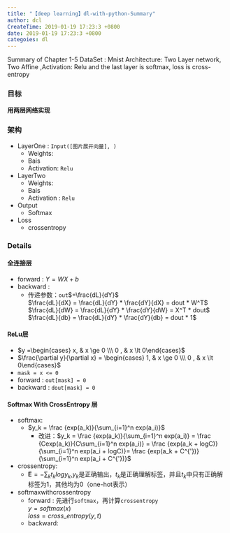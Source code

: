```yaml
---
title: "【deep learning】dl-with-python-Summary"
author: dcl
CreateTime: 2019-01-19 17:23:3 +0800
date: 2019-01-19 17:23:3 +0800
categoies: dl
---
```


Summary of Chapter 1-5
DataSet : Mnist
Architecture: Two Layer network, Two Affine ,Activation: Relu and the last layer is softmax, loss is cross-entropy
<!--more-->

### 目标
<b>用两层网络实现</b>
### 架构
- LayerOne    :   `Input([图片展开向量], )`<br>
    - Weights: 
    - Bais
    - Activation: `Relu`<br>
- LayerTwo
    - Weights: 
    - Bais
    - Activation : `Relu`
- Output
    - Softmax
- Loss
    - crossentropy
### Details
#### 全连接层
- forward : $Y = WX + b$
- backward : 
    - 传递参数：`out`$=\frac{dL}{dY}$<br>
$\frac{dL}{dX} = \frac{dL}{dY} * \frac{dY}{dX} = dout * W^T$<br>
$\frac{dL}{dW} = \frac{dL}{dY} * \frac{dY}{dW} = X^T * dout$<br>
$\frac{dL}{db} = \frac{dL}{dY} * \frac{dY}{db} = dout * 1$<br>
#### ReLu层
- $y =\begin{cases} x, & x \ge 0 \\\ 0 , & x \lt 0\end{cases}$
- $\frac{\partial y}{\partial x} = \begin{cases} 1, & x \ge 0 \\\ 0 , & x \lt 0\end{cases}$
- `mask = x <= 0` 
- forward : `out[mask] = 0`
- backward : `dout[mask] = 0`

#### Softmax With CrossEntropy 层
- softmax:
    - $y_k = \frac {exp(a_k)}{\sum_{i=1}^n exp(a_i)}$
        - 改进：$y_k = \frac {exp(a_k)}{\sum_{i=1}^n exp(a_i)} = \frac {Cexp(a_k)}{C\sum_{i=1}^n exp(a_i)} = \frac {exp(a_k + logC)}{\sum_{i=1}^n exp(a_i + logC)}= \frac {exp(a_k + C^{'})}{\sum_{i=1}^n exp(a_i + C^{'})}$
- crossentropy:
    - $\mathbf E = -\sum_kt_klogy_k$,$y_k$是正确输出，$t_k$是正确理解标签，并且$t_k$中只有正确解标签为1，其他均为0（one-hot表示）
- softmaxwithcrossentropy
    - forward : 先进行`softmax`，再计算`crossentropy`<br>
    $y = softmax(x)$<br>
    $loss = cross\_entropy(y, t)$
    - backward: 